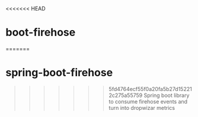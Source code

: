 <<<<<<< HEAD
# boot-firehose
=======
# spring-boot-firehose
>>>>>>> 5fd4764ecf55f0a20fa5b27d152212c275a55759
Spring boot library to consume firehose events and turn into dropwizar metrics
